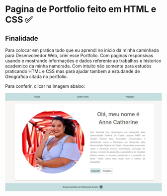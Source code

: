 <h1>Pagina de Portfolio feito em HTML e CSS ✅</h1>

<h2>Finalidade</h2>

Para colocar em pratica tudo que eu aprendi no inicio da minha caminhada para Desenvolvedor Web, criei esse Portfolio. Com paginas responsivas usando e mostrando informações e dados referente ao trabalhos e historico academico da minha namorada. Com intuito não somente para estudos praticando HTML e CSS mas para ajudar tambem a estudande de Geografica citada no portfolio.

Para conferir, clicar na imagem abaixo:

<p><a href="https://portfolioannecatherine.vercel.app/"><img src="/img/annecatherine.JPG"></a></p>


